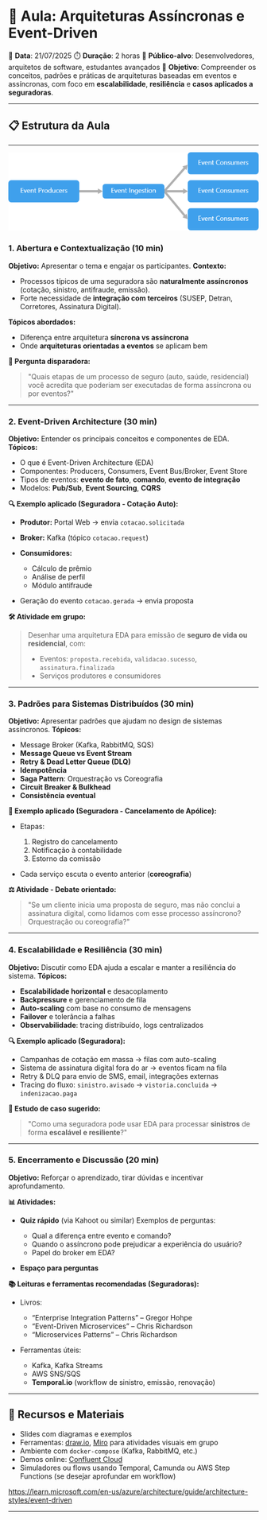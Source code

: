 # 🧠 Aula: Arquiteturas Assíncronas e Event-Driven

📅 **Data**: 21/07/2025
⏱️ **Duração**: 2 horas
🎯 **Público-alvo**: Desenvolvedores, arquitetos de software, estudantes avançados
📌 **Objetivo**: Compreender os conceitos, padrões e práticas de arquiteturas baseadas em eventos e assíncronas, com foco em **escalabilidade**, **resiliência** e **casos aplicados a seguradoras**.

---

## 📋 Estrutura da Aula

---

![alt text](image.png)

### 1. Abertura e Contextualização (10 min)

**Objetivo:** Apresentar o tema e engajar os participantes.
**Contexto:**

* Processos típicos de uma seguradora são **naturalmente assíncronos** (cotação, sinistro, antifraude, emissão).
* Forte necessidade de **integração com terceiros** (SUSEP, Detran, Corretores, Assinatura Digital).

**Tópicos abordados:**

* Diferença entre arquitetura **síncrona vs assíncrona**
* Onde **arquiteturas orientadas a eventos** se aplicam bem

**🎯 Pergunta disparadora:**

> "Quais etapas de um processo de seguro (auto, saúde, residencial) você acredita que poderiam ser executadas de forma assíncrona ou por eventos?"

---

### 2. Event-Driven Architecture (30 min)

**Objetivo:** Entender os principais conceitos e componentes de EDA.
**Tópicos:**

* O que é Event-Driven Architecture (EDA)
* Componentes: Producers, Consumers, Event Bus/Broker, Event Store
* Tipos de eventos: **evento de fato**, **comando**, **evento de integração**
* Modelos: **Pub/Sub**, **Event Sourcing**, **CQRS**

**🔍 Exemplo aplicado (Seguradora - Cotação Auto):**

* **Produtor:** Portal Web → envia `cotacao.solicitada`
* **Broker:** Kafka (tópico `cotacao.request`)
* **Consumidores:**

  * Cálculo de prêmio
  * Análise de perfil
  * Módulo antifraude
* Geração do evento `cotacao.gerada` → envia proposta

**🛠️ Atividade em grupo:**

> Desenhar uma arquitetura EDA para emissão de **seguro de vida ou residencial**, com:
>
> * Eventos: `proposta.recebida`, `validacao.sucesso`, `assinatura.finalizada`
> * Serviços produtores e consumidores

---

### 3. Padrões para Sistemas Distribuídos (30 min)

**Objetivo:** Apresentar padrões que ajudam no design de sistemas assíncronos.
**Tópicos:**

* Message Broker (Kafka, RabbitMQ, SQS)
* **Message Queue vs Event Stream**
* **Retry & Dead Letter Queue (DLQ)**
* **Idempotência**
* **Saga Pattern**: Orquestração vs Coreografia
* **Circuit Breaker & Bulkhead**
* **Consistência eventual**

**📘 Exemplo aplicado (Seguradora - Cancelamento de Apólice):**

* Etapas:

  1. Registro do cancelamento
  2. Notificação à contabilidade
  3. Estorno da comissão
* Cada serviço escuta o evento anterior (**coreografia**)

**⚖️ Atividade - Debate orientado:**

> "Se um cliente inicia uma proposta de seguro, mas não conclui a assinatura digital, como lidamos com esse processo assíncrono? Orquestração ou coreografia?"

---

### 4. Escalabilidade e Resiliência (30 min)

**Objetivo:** Discutir como EDA ajuda a escalar e manter a resiliência do sistema.
**Tópicos:**

* **Escalabilidade horizontal** e desacoplamento
* **Backpressure** e gerenciamento de fila
* **Auto-scaling** com base no consumo de mensagens
* **Failover** e tolerância a falhas
* **Observabilidade**: tracing distribuído, logs centralizados

**🔍 Exemplo aplicado (Seguradora):**

* Campanhas de cotação em massa → filas com auto-scaling
* Sistema de assinatura digital fora do ar → eventos ficam na fila
* Retry & DLQ para envio de SMS, email, integrações externas
* Tracing do fluxo: `sinistro.avisado` → `vistoria.concluida` → `indenizacao.paga`

**🧪 Estudo de caso sugerido:**

> "Como uma seguradora pode usar EDA para processar **sinistros** de forma **escalável e resiliente**?"

---

### 5. Encerramento e Discussão (20 min)

**Objetivo:** Reforçar o aprendizado, tirar dúvidas e incentivar aprofundamento.

**📊 Atividades:**

* **Quiz rápido** (via Kahoot ou similar)
  Exemplos de perguntas:

  * Qual a diferença entre evento e comando?
  * Quando o assíncrono pode prejudicar a experiência do usuário?
  * Papel do broker em EDA?

* **Espaço para perguntas**

**📚 Leituras e ferramentas recomendadas (Seguradoras):**

* Livros:

  * “Enterprise Integration Patterns” – Gregor Hohpe
  * “Event-Driven Microservices” – Chris Richardson
  * “Microservices Patterns” – Chris Richardson

* Ferramentas úteis:

  * Kafka, Kafka Streams
  * AWS SNS/SQS
  * **Temporal.io** (workflow de sinistro, emissão, renovação)

---

## 🧰 Recursos e Materiais

* Slides com diagramas e exemplos
* Ferramentas: [draw.io](https://draw.io), [Miro](https://miro.com) para atividades visuais em grupo
* Ambiente com `docker-compose` (Kafka, RabbitMQ, etc.)
* Demos online: [Confluent Cloud](https://developer.confluent.io/)
* Simuladores ou flows usando Temporal, Camunda ou AWS Step Functions (se desejar aprofundar em workflow)


https://learn.microsoft.com/en-us/azure/architecture/guide/architecture-styles/event-driven


---
